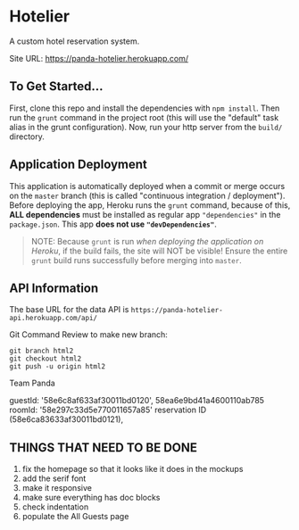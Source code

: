 # Hotelier

A custom hotel reservation system.

Site URL: <https://panda-hotelier.herokuapp.com/>

## To Get Started...

First, clone this repo and install the dependencies with `npm install`. Then run the
`grunt` command in the project root (this will use the "default" task alias in the
grunt configuration). Now, run your http server from the `build/` directory.

## Application Deployment

This application is automatically deployed when a commit or merge occurs on the `master`
branch (this is called "continuous integration / deployment"). Before deploying the app, Heroku runs the
`grunt` command, because of this, **ALL dependencies** must be installed as regular app
`"dependencies"` in the `package.json`. This app **does not use `"devDependencies"`**.

> NOTE: Because `grunt` is run _when deploying the application on Heroku_, if the
build fails, the site will NOT be visible! Ensure the entire `grunt` build runs successfully
before merging into `master`.

## API Information

The base URL for the data API is `https://panda-hotelier-api.herokuapp.com/api/`

Git Command Review to make new branch:
```
git branch html2
git checkout html2
git push -u origin html2
```
Team Panda


guestId: '58e6c8af633af30011bd0120',  58ea6e9bd41a4600110ab785
roomId: '58e297c33d5e770011657a85'
 reservation ID (58e6ca83633af30011bd0121),

## THINGS THAT NEED TO BE DONE

1. fix the homepage so that it looks like it does in the mockups
2. add the serif font
3. make it responsive
4. make sure everything has doc blocks
5. check indentation
6. populate the All Guests page
